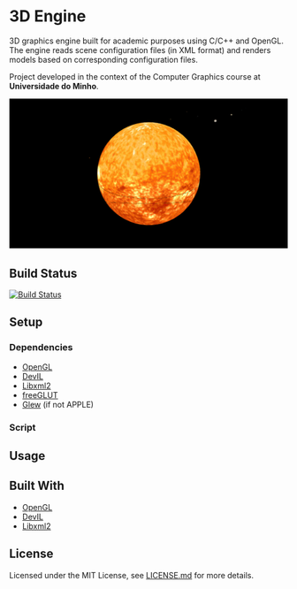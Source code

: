 # 3D Engine
3D graphics engine built for academic purposes using C/C++ and OpenGL. 
The engine reads scene configuration files (in XML format) and renders models based on corresponding configuration files.

Project developed in the context of the Computer Graphics course at **Universidade do Minho**.

![Solar System example on engine](screenshots/solarSystemEx.png "Solar System example on engine")

## Build Status
[![Build Status](https://travis-ci.com/jcm300/3DEngine.svg?token=dURZVmBFmMxh7Qb21dmm&branch=master)](https://travis-ci.com/jcm300/3DEngine)

## Setup

### Dependencies
- [OpenGL](https://www.opengl.org/about/)
- [DevIL](http://openil.sourceforge.net/)
- [Libxml2](http://www.xmlsoft.org/)
- [freeGLUT](http://freeglut.sourceforge.net/)
- [Glew](http://glew.sourceforge.net/) (if not APPLE)

### Script

## Usage

## Built With

- [OpenGL](https://www.opengl.org/about/)
- [DevIL](http://openil.sourceforge.net/)
- [Libxml2](http://www.xmlsoft.org/)

## License

Licensed under the MIT License, see [LICENSE.md](LICENSE) for more details.
